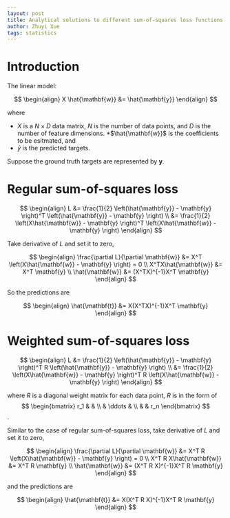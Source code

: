 ```yaml
---
layout: post
title: Analytical solutions to different sum-of-squares loss functions for linear regression
author: Zhuyi Xue
tags: statistics
---
```


# Introduction

The linear model:

$$
\begin{align}
X \hat{\mathbf{w}} &= \hat{\mathbf{y}}
\end{align}
$$

where 

* $X$ is a $N \times D$ data matrix, $N$ is the number of data points, and $D$ is the number of feature dimensions.
*$\hat{\mathbf{w}}$ is the coefficients to be esitmated, and
* $\hat{y}$ is the predicted targets.

Suppose the ground truth targets are represented by $\mathbf{y}$.

# Regular sum-of-squares loss


$$
\begin{align}
L
&= 
\frac{1}{2} \left(\hat{\mathbf{y}} - \mathbf{y} \right)^T \left(\hat{\mathbf{y}} - \mathbf{y} \right) \\
&= 
\frac{1}{2} \left(X\hat{\mathbf{w}} - \mathbf{y} \right)^T \left(X\hat{\mathbf{w}} - \mathbf{y} \right)
\end{align}
$$

Take derivative of $L$ and set it to zero,

$$
\begin{align}
\frac{\partial L}{\partial \mathbf{w}}
&= 
X^T \left(X\hat{\mathbf{w}} - \mathbf{y} \right) = 0 \\
X^TX\hat{\mathbf{w}}
&= X^T \mathbf{y} \\
\hat{\mathbf{w}}
&= (X^TX)^{-1}X^T \mathbf{y}
\end{align}
$$

So the predictions are 

$$
\begin{align}
\hat{\mathbf{t}} &= X(X^TX)^{-1}X^T \mathbf{y}
\end{align}
$$

# Weighted sum-of-squares loss

$$
\begin{align}
L
&= 
\frac{1}{2} \left(\hat{\mathbf{y}} - \mathbf{y} \right)^T R \left(\hat{\mathbf{y}} - \mathbf{y} \right) \\
&= 
\frac{1}{2} \left(X\hat{\mathbf{w}} - \mathbf{y} \right)^T R \left(X\hat{\mathbf{w}} - \mathbf{y} \right)
\end{align}
$$

where $R$ is a diagonal weight matrix for each data point, $R$ is in the form of 
$$
\begin{bmatrix}
r_1 &  & \\ 
 & \ddots & \\ 
 &  & r_n
\end{bmatrix}
$$.


Similar to the case of regular sum-of-squares loss, take derivative of $L$ and set it to zero,

$$
\begin{align}
\frac{\partial L}{\partial \mathbf{w}}
&= 
X^T R \left(X\hat{\mathbf{w}} - \mathbf{y} \right) = 0 \\
X^T R X\hat{\mathbf{w}}
&= X^T R \mathbf{y} \\
\hat{\mathbf{w}}
&= (X^T R X)^{-1}X^T R \mathbf{y}
\end{align}
$$

and the predictions are 

$$
\begin{align}
\hat{\mathbf{t}} &= X(X^T R X)^{-1}X^T R \mathbf{y}
\end{align}
$$
